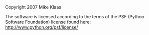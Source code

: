 Copyright 2007 Mike Klaas

The software is licensed according to the terms of the PSF (Python Software Foundation) license found here: http://www.python.org/psf/license/
